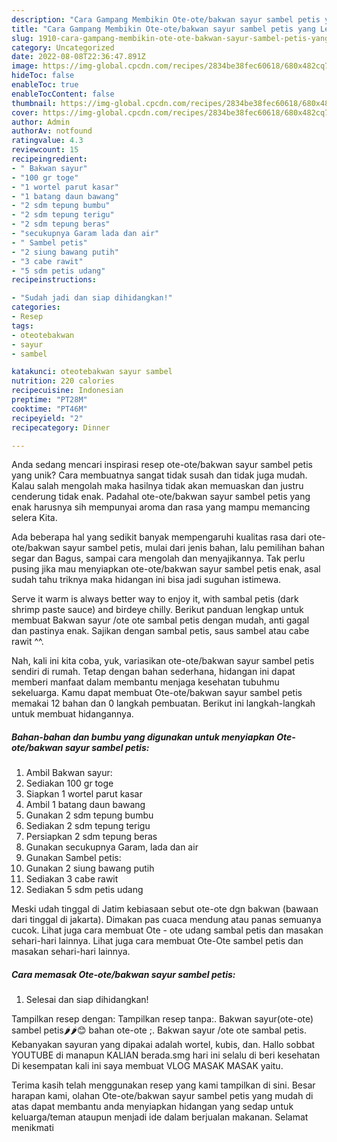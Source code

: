 ```yaml
---
description: "Cara Gampang Membikin Ote-ote/bakwan sayur sambel petis yang Lezat Sekali"
title: "Cara Gampang Membikin Ote-ote/bakwan sayur sambel petis yang Lezat Sekali"
slug: 1910-cara-gampang-membikin-ote-ote-bakwan-sayur-sambel-petis-yang-lezat-sekali
category: Uncategorized
date: 2022-08-08T22:36:47.891Z
image: https://img-global.cpcdn.com/recipes/2834be38fec60618/680x482cq70/ote-otebakwan-sayur-sambel-petis-foto-resep-utama.jpg
hideToc: false
enableToc: true
enableTocContent: false
thumbnail: https://img-global.cpcdn.com/recipes/2834be38fec60618/680x482cq70/ote-otebakwan-sayur-sambel-petis-foto-resep-utama.jpg
cover: https://img-global.cpcdn.com/recipes/2834be38fec60618/680x482cq70/ote-otebakwan-sayur-sambel-petis-foto-resep-utama.jpg
author: Admin
authorAv: notfound
ratingvalue: 4.3
reviewcount: 15
recipeingredient:
- " Bakwan sayur"
- "100 gr toge"
- "1 wortel parut kasar"
- "1 batang daun bawang"
- "2 sdm tepung bumbu"
- "2 sdm tepung terigu"
- "2 sdm tepung beras"
- "secukupnya Garam lada dan air"
- " Sambel petis"
- "2 siung bawang putih"
- "3 cabe rawit"
- "5 sdm petis udang"
recipeinstructions:

- "Sudah jadi dan siap dihidangkan!"
categories:
- Resep
tags:
- oteotebakwan
- sayur
- sambel

katakunci: oteotebakwan sayur sambel 
nutrition: 220 calories
recipecuisine: Indonesian
preptime: "PT28M"
cooktime: "PT46M"
recipeyield: "2"
recipecategory: Dinner

---
```





Anda sedang mencari inspirasi resep ote-ote/bakwan sayur sambel petis yang unik? Cara membuatnya sangat tidak susah dan tidak juga mudah. Kalau salah mengolah maka hasilnya tidak akan memuaskan dan justru cenderung tidak enak. Padahal ote-ote/bakwan sayur sambel petis yang enak harusnya sih mempunyai aroma dan rasa yang mampu memancing selera Kita.





Ada beberapa hal yang sedikit banyak mempengaruhi kualitas rasa dari ote-ote/bakwan sayur sambel petis, mulai dari jenis bahan, lalu pemilihan bahan segar dan Bagus, sampai cara mengolah dan menyajikannya. Tak perlu pusing jika mau menyiapkan ote-ote/bakwan sayur sambel petis enak,      asal sudah tahu triknya maka hidangan ini bisa jadi suguhan istimewa.














Serve it warm is always better way to enjoy it, with sambal petis (dark shrimp paste sauce) and birdeye chilly. Berikut panduan lengkap untuk membuat Bakwan sayur /ote ote sambal petis dengan mudah, anti gagal dan pastinya enak. Sajikan dengan sambal petis, saus sambel atau cabe rawit ^^.






Nah, kali ini kita coba, yuk, variasikan ote-ote/bakwan sayur sambel petis sendiri di rumah. Tetap dengan bahan sederhana, hidangan ini dapat memberi manfaat dalam membantu menjaga kesehatan tubuhmu sekeluarga. Kamu dapat membuat Ote-ote/bakwan sayur sambel petis memakai 12 bahan dan 0 langkah pembuatan. Berikut ini langkah-langkah untuk membuat hidangannya.

<!--inarticleads1-->

##### Bahan-bahan dan bumbu yang digunakan untuk menyiapkan Ote-ote/bakwan sayur sambel petis:

1. Ambil  Bakwan sayur:
1. Sediakan 100 gr toge
1. Siapkan 1 wortel parut kasar
1. Ambil 1 batang daun bawang
1. Gunakan 2 sdm tepung bumbu
1. Sediakan 2 sdm tepung terigu
1. Persiapkan 2 sdm tepung beras
1. Gunakan secukupnya Garam, lada dan air
1. Gunakan  Sambel petis:
1. Gunakan 2 siung bawang putih
1. Sediakan 3 cabe rawit
1. Sediakan 5 sdm petis udang


Meski udah tinggal di Jatim kebiasaan sebut ote-ote dgn bakwan (bawaan dari tinggal di jakarta). Dimakan pas cuaca mendung atau panas semuanya cucok. Lihat juga cara membuat Ote - ote udang sambal petis dan masakan sehari-hari lainnya. Lihat juga cara membuat Ote-Ote sambel petis dan masakan sehari-hari lainnya. 

<!--inarticleads2-->

##### Cara memasak Ote-ote/bakwan sayur sambel petis:


1. Selesai dan siap dihidangkan!

Tampilkan resep dengan: Tampilkan resep tanpa:. Bakwan sayur(ote-ote) sambel petis🌶️🌶️😊 bahan ote-ote ;. Bakwan sayur /ote ote sambal petis. Kebanyakan sayuran yang dipakai adalah wortel, kubis, dan. Hallo sobbat YOUTUBE di manapun KALIAN berada.smg hari ini selalu di beri kesehatan Di kesempatan kali ini saya membuat VLOG MASAK MASAK yaitu. 

Terima kasih telah menggunakan resep yang kami tampilkan di sini. Besar harapan kami, olahan Ote-ote/bakwan sayur sambel petis yang mudah di atas dapat membantu anda menyiapkan hidangan yang sedap untuk keluarga/teman ataupun menjadi ide dalam berjualan makanan. Selamat menikmati

